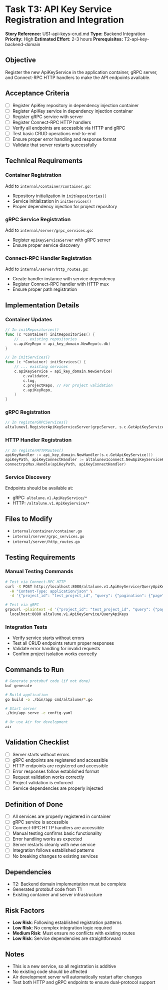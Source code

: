 # Task T3: API Key Service Registration and Integration

**Story Reference:** US1-api-keys-crud.md
**Type:** Backend Integration
**Priority:** High
**Estimated Effort:** 2-3 hours
**Prerequisites:** T2-api-key-backend-domain

## Objective

Register the new ApiKeyService in the application container, gRPC server, and Connect-RPC HTTP handlers to make the API endpoints available.

## Acceptance Criteria

- [ ] Register ApiKey repository in dependency injection container
- [ ] Register ApiKey service in dependency injection container
- [ ] Register gRPC service with server
- [ ] Register Connect-RPC HTTP handlers
- [ ] Verify all endpoints are accessible via HTTP and gRPC
- [ ] Test basic CRUD operations end-to-end
- [ ] Ensure proper error handling and response format
- [ ] Validate that server restarts successfully

## Technical Requirements

### Container Registration

Add to `internal/container/container.go`:

- Repository initialization in `initRepositories()`
- Service initialization in `initServices()`
- Proper dependency injection for project repository

### gRPC Service Registration

Add to `internal/server/grpc_services.go`:

- Register `ApiKeyServiceServer` with gRPC server
- Ensure proper service discovery

### Connect-RPC Handler Registration

Add to `internal/server/http_routes.go`:

- Create handler instance with service dependency
- Register Connect-RPC handler with HTTP mux
- Ensure proper path registration

## Implementation Details

### Container Updates

```go
// In initRepositories()
func (c *Container) initRepositories() {
    // ... existing repositories
    c.apiKeyRepo = api_key_domain.NewRepo(c.db)
}

// In initServices()
func (c *Container) initServices() {
    // ... existing services
    c.apiKeyService = api_key_domain.NewService(
        c.validator,
        c.log,
        c.projectRepo, // For project validation
        c.apiKeyRepo,
    )
}
```

### gRPC Registration

```go
// In registerGRPCServices()
altalunev1.RegisterApiKeyServiceServer(grpcServer, s.c.GetApiKeyService())
```

### HTTP Handler Registration

```go
// In registerHTTPRoutes()
apiKeyHandler := api_key_domain.NewHandler(s.c.GetApiKeyService())
apiKeyPath, apiKeyConnectHandler := altalunev1connect.NewApiKeyServiceHandler(apiKeyHandler)
connectrpcMux.Handle(apiKeyPath, apiKeyConnectHandler)
```

### Service Discovery

Endpoints should be available at:

- gRPC: `altalune.v1.ApiKeyService/*`
- HTTP: `/altalune.v1.ApiKeyService/*`

## Files to Modify

- `internal/container/container.go`
- `internal/server/grpc_services.go`
- `internal/server/http_routes.go`

## Testing Requirements

### Manual Testing Commands

```bash
# Test via Connect-RPC HTTP
curl -X POST http://localhost:8080/altalune.v1.ApiKeyService/QueryApiKeys \
  -H "Content-Type: application/json" \
  -d '{"project_id": "test_project_id", "query": {"pagination": {"page": 1, "page_size": 10}}}'

# Test via gRPC
grpcurl -plaintext -d '{"project_id": "test_project_id", "query": {"pagination": {"page": 1, "page_size": 10}}}' \
  localhost:8080 altalune.v1.ApiKeyService/QueryApiKeys
```

### Integration Tests

- Verify service starts without errors
- Test all CRUD endpoints return proper responses
- Validate error handling for invalid requests
- Confirm project isolation works correctly

## Commands to Run

```bash
# Generate protobuf code (if not done)
buf generate

# Build application
go build -o ./bin/app cmd/altalune/*.go

# Start server
./bin/app serve -c config.yaml

# Or use Air for development
air
```

## Validation Checklist

- [ ] Server starts without errors
- [ ] gRPC endpoints are registered and accessible
- [ ] HTTP endpoints are registered and accessible
- [ ] Error responses follow established format
- [ ] Request validation works correctly
- [ ] Project validation is enforced
- [ ] Service dependencies are properly injected

## Definition of Done

- [ ] All services are properly registered in container
- [ ] gRPC service is accessible
- [ ] Connect-RPC HTTP handlers are accessible
- [ ] Manual testing confirms basic functionality
- [ ] Error handling works as expected
- [ ] Server restarts cleanly with new service
- [ ] Integration follows established patterns
- [ ] No breaking changes to existing services

## Dependencies

- T2: Backend domain implementation must be complete
- Generated protobuf code from T1
- Existing container and server infrastructure

## Risk Factors

- **Low Risk**: Following established registration patterns
- **Low Risk**: No complex integration logic required
- **Medium Risk**: Must ensure no conflicts with existing routes
- **Low Risk**: Service dependencies are straightforward

## Notes

- This is a new service, so all registration is additive
- No existing code should be affected
- Air development server will automatically restart after changes
- Test both HTTP and gRPC endpoints to ensure dual-protocol support

